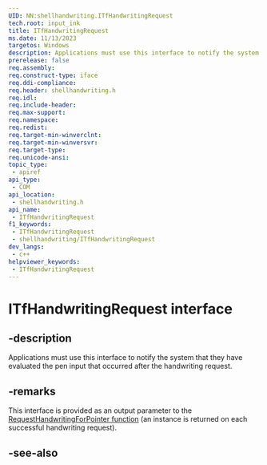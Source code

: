 ```yaml
---
UID: NN:shellhandwriting.ITfHandwritingRequest
tech.root: input_ink
title: ITfHandwritingRequest
ms.date: 11/13/2023
targetos: Windows
description: Applications must use this interface to notify the system that they have evaluated the pen input that occurred after the handwriting request.
prerelease: false
req.assembly: 
req.construct-type: iface
req.ddi-compliance: 
req.header: shellhandwriting.h
req.idl: 
req.include-header: 
req.max-support: 
req.namespace: 
req.redist: 
req.target-min-winverclnt: 
req.target-min-winversvr: 
req.target-type: 
req.unicode-ansi: 
topic_type:
 - apiref
api_type:
 - COM
api_location:
 - shellhandwriting.h
api_name:
 - ITfHandwritingRequest
f1_keywords:
 - ITfHandwritingRequest
 - shellhandwriting/ITfHandwritingRequest
dev_langs:
 - c++
helpviewer_keywords:
 - ITfHandwritingRequest
---
```


# ITfHandwritingRequest interface

## -description

Applications must use this interface to notify the system that they have evaluated the pen input that occurred after the handwriting request.

## -remarks

This interface is provided as an output parameter to the [RequestHandwritingForPointer function](nf-shellhandwriting-itfhandwriting-requesthandwritingforpointer.md) (an instance is returned on each successful handwriting request).

## -see-also

